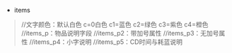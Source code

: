 + items
> //文字颜色：默认白色 c=0白色 c1=蓝色 c2=绿色 c3=紫色 c4=橙色
//items_p：物品说明字段
//items_p2：带加号属性
//items_p3：无加号属性
//items_p4：小字说明
//items_p5：CD时间与耗蓝说明

